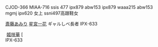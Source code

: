 CJOD-366
MIAA-716
ssis 477
ipx879
abw153
ipx879
waaa215
abw153
mgmj
ipx620 女上
ssni497高跟鞋女

[斎藤あみり](https://javmenu.com/actress/mvmM)
[星宮一花](https://javmenu.com/actress/vd2n)
ギャルしべ長者
IPX-633

 [姬咲華](https://javmenu.com/actress/a0bn)
[  
IPX-633